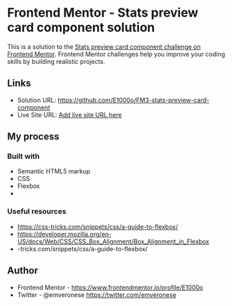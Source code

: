 # Frontend Mentor - Stats preview card component solution

This is a solution to the [Stats preview card component challenge on Frontend Mentor](https://www.frontendmentor.io/challenges/stats-preview-card-component-8JqbgoU62). Frontend Mentor challenges help you improve your coding skills by building realistic projects. 

## Links

- Solution URL: https://github.com/E1000o/FM3-stats-preview-card-component
- Live Site URL: [Add live site URL here](https://your-live-site-url.com)

## My process

### Built with

- Semantic HTML5 markup
- CSS
- Flexbox
- 
### Useful resources

- https://css-tricks.com/snippets/css/a-guide-to-flexbox/
- https://developer.mozilla.org/en-US/docs/Web/CSS/CSS_Box_Alignment/Box_Alignment_in_Flexbox
- -tricks.com/snippets/css/a-guide-to-flexbox/

## Author

- Frontend Mentor - https://www.frontendmentor.io/profile/E1000o
- Twitter - @emveronese https://twitter.com/emveronese
